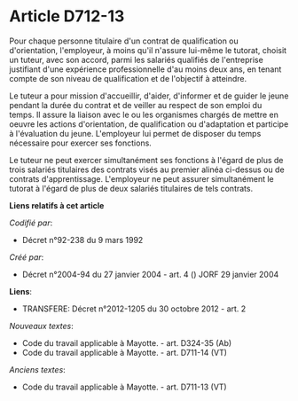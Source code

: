 # Article D712-13

Pour chaque personne titulaire d'un contrat de qualification ou d'orientation, l'employeur, à moins qu'il n'assure lui-même
le tutorat, choisit un tuteur, avec son accord, parmi les salariés qualifiés de l'entreprise justifiant d'une expérience
professionnelle d'au moins deux ans, en tenant compte de son niveau de qualification et de l'objectif à atteindre.

Le tuteur a pour mission d'accueillir, d'aider, d'informer et de guider le jeune pendant la durée du contrat et de veiller au
respect de son emploi du temps. Il assure la liaison avec le ou les organismes chargés de mettre en oeuvre les actions
d'orientation, de qualification ou d'adaptation et participe à l'évaluation du jeune. L'employeur lui permet de disposer du
temps nécessaire pour exercer ses fonctions.

Le tuteur ne peut exercer simultanément ses fonctions à l'égard de plus de trois salariés titulaires des contrats visés au
premier alinéa ci-dessus ou de contrats d'apprentissage. L'employeur ne peut assurer simultanément le tutorat à l'égard de
plus de deux salariés titulaires de tels contrats.

**Liens relatifs à cet article**

_Codifié par_:

  - Décret n°92-238 du 9 mars 1992

_Créé par_:

  - Décret n°2004-94 du 27 janvier 2004 - art. 4 () JORF 29 janvier 2004

**Liens**:

  - TRANSFERE: Décret n°2012-1205 du 30 octobre 2012 - art. 2

_Nouveaux textes_:

  - Code du travail applicable à Mayotte. - art. D324-35 (Ab)
  - Code du travail applicable à Mayotte. - art. D711-14 (VT)

_Anciens textes_:

  - Code du travail applicable à Mayotte. - art. D711-13 (VT)
